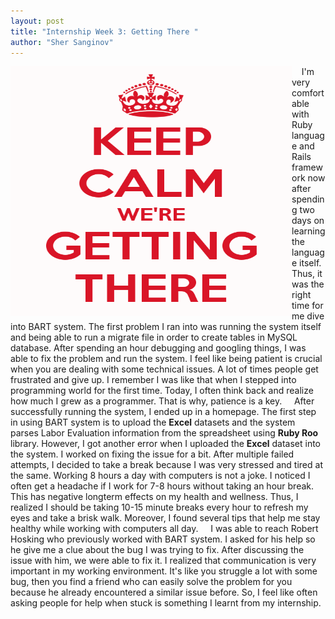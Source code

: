 ```yaml
---
layout: post
title: "Internship Week 3: Getting There "
author: "Sher Sanginov"
---
```



<img class="img-responsive" src="/assets/img/intern7.png" alt="Drawing" style="width: 450px; height: 400px; display: block; float:left; ">

&nbsp;&nbsp;&nbsp;&nbsp;I'm very comfortable with Ruby language and Rails framework now after spending two days on learning the language itself. Thus, it was the right time for me dive into BART system. The first problem I ran into was running the system itself and being able to run a migrate file in order to create tables in MySQL database. After spending an hour debugging and googling things, I was able to fix the problem and run the system. I feel like being patient is crucial when you are dealing with some technical issues. A lot of times people get frustrated and give up. I remember I was like that when I stepped into programming world for the first time. Today, I often think back and realize how much I grew as a programmer. That is why, patience is a key. 
&nbsp;&nbsp;&nbsp;&nbsp;After successfully running the system, I ended up in a homepage. The first step in using BART system is to upload the **Excel** datasets and the system parses Labor Evaluation information from the spreadsheet using **Ruby Roo** library. However, I got another error when I uploaded the **Excel** dataset into the system. I worked on fixing the issue for a bit. After multiple failed attempts, I decided to take a break because I was very stressed and tired at the same. Working 8 hours a day with computers is not a joke. I noticed I often get a headache if I work for 7-8 hours without taking an hour break. This has negative longterm effects on my health and wellness. Thus, I realized I should be taking 10-15 minute breaks every hour to refresh my eyes and take a brisk walk. Moreover, I found several tips that help me stay healthy while working with computers all day. 
&nbsp;&nbsp;&nbsp;&nbsp;I was able to reach Robert Hosking who previously worked with BART system. I asked for his help so he give me a clue about the bug I was trying to fix. After discussing the issue with him, we were able to fix it. I realized that communication is very important in my working environment. It's like you struggle a lot with some bug, then you find a friend who can easily solve the problem for you because he already encountered a similar issue before. So, I feel like often asking people for help when stuck is something I learnt from my internship. 
